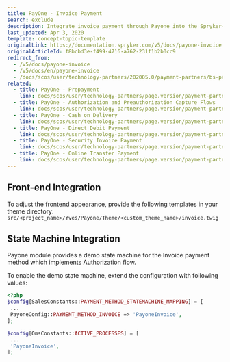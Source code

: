 ```yaml
---
title: PayOne - Invoice Payment
search: exclude
description: Integrate invoice payment through Payone into the Spryker-based shop.
last_updated: Apr 3, 2020
template: concept-topic-template
originalLink: https://documentation.spryker.com/v5/docs/payone-invoice
originalArticleId: f8bcbd3e-f499-4716-a762-231f1b2b0cc9
redirect_from:
  - /v5/docs/payone-invoice
  - /v5/docs/en/payone-invoice
  - /docs/scos/user/technology-partners/202005.0/payment-partners/bs-payone/legacy-demoshop-integration/payone-invoice-payment.html
related:
  - title: PayOne - Prepayment
    link: docs/scos/user/technology-partners/page.version/payment-partners/bs-payone/legacy-demoshop-integration/payone-payment-methods/payone-prepayment.html
  - title: PayOne - Authorization and Preauthorization Capture Flows
    link: docs/scos/user/technology-partners/page.version/payment-partners/bs-payone/legacy-demoshop-integration/payone-authorization-and-preauthorization-capture-flows.html
  - title: PayOne - Cash on Delivery
    link: docs/scos/user/technology-partners/page.version/payment-partners/bs-payone/scos-integration/payone-cash-on-delivery.html
  - title: PayOne - Direct Debit Payment
    link: docs/scos/user/technology-partners/page.version/payment-partners/bs-payone/legacy-demoshop-integration/payone-payment-methods/payone-direct-debit-payment.html
  - title: PayOne - Security Invoice Payment
    link: docs/scos/user/technology-partners/page.version/payment-partners/bs-payone/legacy-demoshop-integration/payone-payment-methods/payone-security-invoice-payment.html
  - title: PayOne - Online Transfer Payment
    link: docs/scos/user/technology-partners/page.version/payment-partners/bs-payone/legacy-demoshop-integration/payone-payment-methods/payone-online-transfer-payment.html
---
```


## Front-end Integration

To adjust the frontend appearance, provide the following templates in your theme directory:
`src/<project_name>/Yves/Payone/Theme/<custom_theme_name>/invoice.twig`

## State Machine Integration

Payone module provides a demo state machine for the Invoice payment method which implements Authorization flow.

To enable the demo state machine, extend the configuration with following values:

```php
<?php
$config[SalesConstants::PAYMENT_METHOD_STATEMACHINE_MAPPING] = [
 ...
 PayoneConfig::PAYMENT_METHOD_INVOICE => 'PayoneInvoice',
];

$config[OmsConstants::ACTIVE_PROCESSES] = [
 ...
 'PayoneInvoice',
];
```
